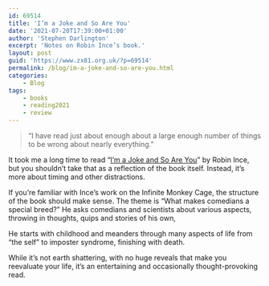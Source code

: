 ```yaml
---
id: 69514
title: 'I’m a Joke and So Are You'
date: '2021-07-20T17:39:00+01:00'
author: 'Stephen Darlington'
excerpt: 'Notes on Robin Ince’s book.'
layout: post
guid: 'https://www.zx81.org.uk/?p=69514'
permalink: /blog/im-a-joke-and-so-are-you.html
categories:
    - Blog
tags:
    - books
    - reading2021
    - review
---
```


> “I have read just about enough about a large enough number of things to be wrong about nearly everything.”

It took me a long time to read “[I’m a Joke and So Are You](https://amzn.eu/an272Vm)” by Robin Ince, but you shouldn’t take that as a reflection of the book itself. Instead, it’s more about timing and other distractions.

If you’re familiar with Ince’s work on the Infinite Monkey Cage, the structure of the book should make sense. The theme is “What makes comedians a special breed?” He asks comedians and scientists about various aspects, throwing in thoughts, quips and stories of his own,

He starts with childhood and meanders through many aspects of life from “the self” to imposter syndrome, finishing with death.

While it’s not earth shattering, with no huge reveals that make you reevaluate your life, it’s an entertaining and occasionally thought-provoking read.